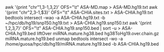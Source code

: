 awk '{print "chr"$1,$3-1,$3,$2}' OFS="\t" ASA-MD.map > ASA-MD.hg19.txt
awk '{print "chr"$2,$3-1,$3}' OFS="\t" ASA-CHIA.sites.txt > ASA-CHIA.hg19.txt
bedtools intersect -wao -a ASA-CHIA.hg19.txt -b ~/hpc/db/hg19/snp150.hg19.txt > ASA-CHIA.hg19.snp150.txt
awk '{print $1,$2,$3,$7}' OFS="\t" ASA-CHIA.hg19.snp150.bed | sort -u > ASA-CHIA.hg19.bed
liftOver miRNA.mature.hg38.bed hg38ToHg19.over.chain.gz miRNA.mature.hg19.bed unmap
bedtools intersect -wo -a /home/guosa/hpc/db/hg19/miRNA.mature.hg19.bed -b ASA-CHIA.hg19.bed
